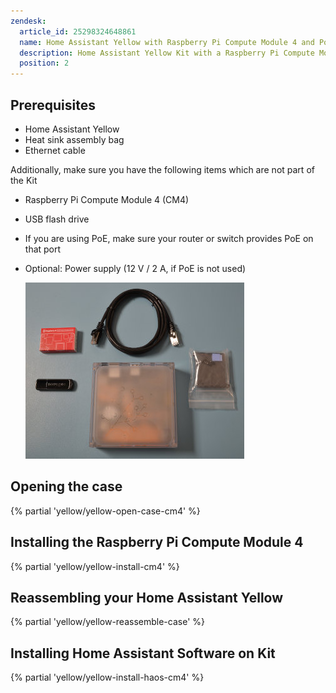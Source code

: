 ```yaml
---
zendesk:
  article_id: 25298324648861
  name: Home Assistant Yellow with Raspberry Pi Compute Module 4 and PoE
  description: Home Assistant Yellow Kit with a Raspberry Pi Compute Module 4 and PoE.
  position: 2
---
```


## Prerequisites

- Home Assistant Yellow
- Heat sink assembly bag
- Ethernet cable

Additionally, make sure you have the following items which are not part of the Kit

- Raspberry Pi Compute Module 4 (CM4)
- USB flash drive
- If you are using PoE, make sure your router or switch provides PoE on that port
- Optional: Power supply (12 V / 2 A, if PoE is not used)

  ![Image showing the Home Assistant Yellow with a Raspberry Pi Compute Module 4, Heat sink assembly bag, Ethernet cable, power supply, and a USB flash drive](/static/img/yellow/kit-poe.jpeg)

## Opening the case

{% partial 'yellow/yellow-open-case-cm4' %}

## Installing the Raspberry Pi Compute Module 4

{% partial 'yellow/yellow-install-cm4' %}

## Reassembling your Home Assistant Yellow

{% partial 'yellow/yellow-reassemble-case' %}

## Installing Home Assistant Software on Kit

{% partial 'yellow/yellow-install-haos-cm4' %}
